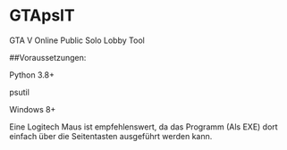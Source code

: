 # GTApslT
GTA V Online Public Solo Lobby Tool

##Voraussetzungen:


Python 3.8+

psutil

Windows 8+


Eine Logitech Maus ist empfehlenswert, da das Programm (Als EXE)
dort einfach über die Seitentasten ausgeführt werden kann.
